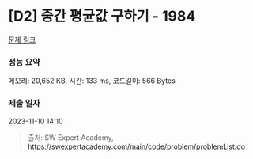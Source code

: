 # [D2] 중간 평균값 구하기 - 1984 

[문제 링크](https://swexpertacademy.com/main/code/problem/problemDetail.do?contestProbId=AV5Pw_-KAdcDFAUq) 

### 성능 요약

메모리: 20,652 KB, 시간: 133 ms, 코드길이: 566 Bytes

### 제출 일자

2023-11-10 14:10



> 출처: SW Expert Academy, https://swexpertacademy.com/main/code/problem/problemList.do